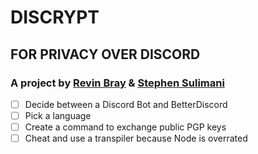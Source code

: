 # DISCRYPT 
## FOR PRIVACY OVER DISCORD 

### A project by [Revin Bray](https://github.com/Polairr/) & [Stephen Sulimani](https://github.com/StephenSulimani/)

- [ ] Decide between a Discord Bot and BetterDiscord
- [ ] Pick a language
- [ ] Create a command to exchange public PGP keys
- [ ] Cheat and use a transpiler because Node is overrated